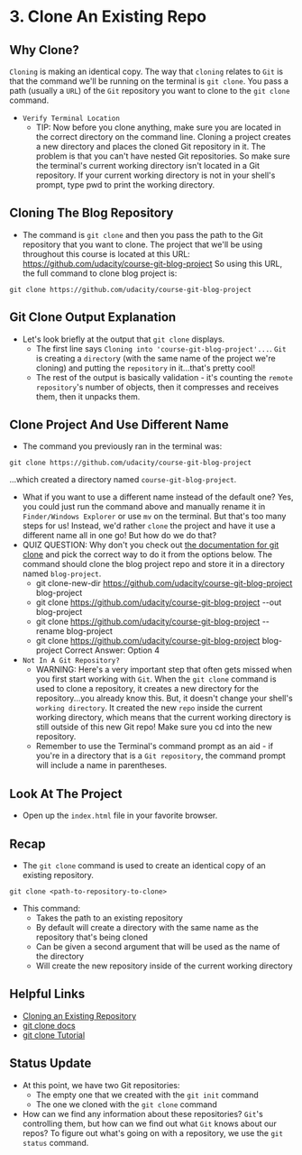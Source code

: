 # 3. Clone An Existing Repo
## Why Clone?
`Cloning` is making an identical copy. The way that `cloning` relates to `Git` is that the command we'll be running on the terminal is `git clone`. You pass a path (usually a `URL`) of the `Git` repository you want to clone to the `git clone` command.
- `Verify Terminal Location`
  - TIP: Now before you clone anything, make sure you are located in the correct directory on the command line. Cloning a project creates a new directory and places the cloned Git repository in it. The problem is that you can't have nested Git repositories. So make sure the terminal's current working directory isn't located in a Git repository. If your current working directory is not in your shell's prompt, type pwd to print the working directory.

## Cloning The Blog Repository
- The command is `git clone` and then you pass the path to the Git repository that you want to clone. The project that we'll be using throughout this course is located at this URL: https://github.com/udacity/course-git-blog-project So using this URL, the full command to clone blog project is:
```
git clone https://github.com/udacity/course-git-blog-project
```

## Git Clone Output Explanation
- Let's look briefly at the output that `git clone` displays.
  - The first line says `Cloning into 'course-git-blog-project'...`. `Git` is creating a `director`y (with the same name of the project we're cloning) and putting the `repository` in it...that's pretty cool!
  - The rest of the output is basically validation - it's counting the `remote repository`'s number of objects, then it compresses and receives them, then it unpacks them.

## Clone Project And Use Different Name
- The command you previously ran in the terminal was:
```
git clone https://github.com/udacity/course-git-blog-project
```
...which created a directory named `course-git-blog-project`.
- What if you want to use a different name instead of the default one? Yes, you could just run the command above and manually rename it in `Finder/Windows Explorer` or use `mv` on the terminal. But that's too many steps for us! Instead, we'd rather `clone` the project and have it use a different name all in one go! But how do we do that?
- QUIZ QUESTION: Why don't you check out [the documentation for git clone](https://git-scm.com/book/en/v2/Git-Basics-Getting-a-Git-Repository#Cloning-an-Existing-Repository) and pick the correct way to do it from the options below. The command should clone the blog project repo and store it in a directory named `blog-project`.
  - git clone-new-dir https://github.com/udacity/course-git-blog-project blog-project
  - git clone https://github.com/udacity/course-git-blog-project --out blog-project
  - git clone https://github.com/udacity/course-git-blog-project --rename blog-project
  - git clone https://github.com/udacity/course-git-blog-project blog-project
  Correct Answer: Option 4
- `Not In A Git Repository?` 
  - WARNING: Here's a very important step that often gets missed when you first start working with `Git`. When the `git clone` command is used to clone a repository, it creates a new directory for the repository...you already know this. But, it doesn't change your shell's `working directory`. It created the new `repo` inside the current working directory, which means that the current working directory is still outside of this new Git repo! Make sure you cd into the new repository.
  - Remember to use the Terminal's command prompt as an aid - if you're in a directory that is a `Git repository`, the command prompt will include a name in parentheses.

## Look At The Project
- Open up the `index.html` file in your favorite browser.

## Recap
- The `git clone` command is used to create an identical copy of an existing repository.
```
git clone <path-to-repository-to-clone>
```
- This command:
  - Takes the path to an existing repository
  - By default will create a directory with the same name as the repository that's being cloned
  - Can be given a second argument that will be used as the name of the directory
  - Will create the new repository inside of the current working directory

## Helpful Links
- [Cloning an Existing Repository](https://git-scm.com/book/en/v2/Git-Basics-Getting-a-Git-Repository#Cloning-an-Existing-Repository)
- [git clone docs](https://git-scm.com/docs/git-clone)
- [git clone Tutorial](https://www.atlassian.com/git/tutorials/setting-up-a-repository)

## Status Update
- At this point, we have two Git repositories:
  - The empty one that we created with the `git init` command
  - The one we cloned with the `git clone` command
- How can we find any information about these repositories? `Git`'s controlling them, but how can we find out what `Git` knows about our repos? To figure out what's going on with a repository, we use the `git status` command.